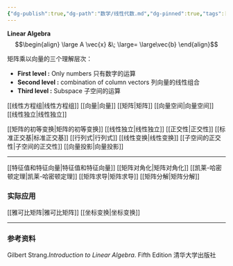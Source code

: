 ```yaml
---
{"dg-publish":true,"dg-path":"数学/线性代数.md","dg-pinned":true,"tags":["Subject"],"permalink":"/数学/线性代数/","pinned":true,"dgPassFrontmatter":true,"noteIcon":"","created":"2024-05-21T15:20:28.617+08:00","updated":"2024-08-09T16:14:44.139+08:00"}
---
```


**Linear Algebra**
$$\begin{align}
\large  A \vec{x} &\; \large= \large\vec{b}
\end{align}$$

矩阵乘以向量的三个理解层次：
- **First level :**
	Only numbers  只有数字的运算
-  **Second level :**
	combination of column vectors  列向量的线性组合
- **Third level :**
	Subspace 子空间的运算

[[线性方程组\|线性方程组]]
[[向量\|向量]]
[[矩阵\|矩阵]]
[[向量空间\|向量空间]]
[[线性独立\|线性独立]]

[[矩阵的初等变换\|矩阵的初等变换]]
[[线性独立\|线性独立]]
[[正交性\|正交性]]
[[标准正交基\|标准正交基]]
[[行列式\|行列式]]
[[线性变换\|线性变换]]
[[子空间的正交性\|子空间的正交性]]
[[向量投影\|向量投影]]

***

[[特征值和特征向量\|特征值和特征向量]]
[[矩阵对角化\|矩阵对角化]]
[[凯莱-哈密顿定理\|凯莱-哈密顿定理]]
[[矩阵求导\|矩阵求导]]
[[矩阵分解\|矩阵分解]]

### 实际应用
[[雅可比矩阵\|雅可比矩阵]]
[[坐标变换\|坐标变换]]

***
### 参考资料
Gilbert Strang.*Introduction to Linear Algebra*. Fifth Edition 清华大学出版社




